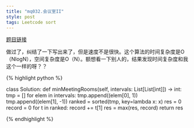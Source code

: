 ```yaml
---
title: "mq032.会议室II"
style: post
tags: Leetcode sort
---
```


[题目链接](https://leetcode-cn.com/problems/meeting-rooms-ii/)

做过了，纠结了一下写出来了，但是速度不是很快。这个算法的时间复杂度是O（NlogN），空间复杂度是O（N）。额想看一下别人的，结果发现时间复杂度和我这个一样的呀？？

{% highlight python %}

class Solution:
    def minMeetingRooms(self, intervals: List[List[int]]) -> int:
        tmp = []
        for elem in intervals:
            tmp.append((elem[0], 1))
            tmp.append((elem[1], -1))
        ranked = sorted(tmp, key=lambda x: x)
        res = 0
        record = 0
        for t in ranked:
            record += t[1]
            res = max(res, record)
        return res

{% endhighlight %}

